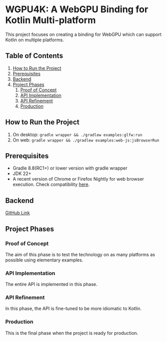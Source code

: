 # WGPU4K: A WebGPU Binding for Kotlin Multi-platform

This project focuses on creating a binding for WebGPU which can support Kotlin on multiple platforms.

## Table of Contents

1. [How to Run the Project](#how-to-run-the-project)
2. [Prerequisites](#prerequisites)
3. [Backend](#backend)
4. [Project Phases](#project-phases)
   1. [Proof of Concept](#proof-of-concept)
   2. [API Implementation](#api-implementation)
   3. [API Refinement](#api-refinement)
   4. [Production](#production)

## How to Run the Project

1. On desktop: `gradle wrapper && ./gradlew examples:glfw:run`
2. On web: `gradle wrapper && ./gradlew examples:web-js:jsBrowserRun`

## Prerequisites

- Gradle 8.8(RC1+) or lower version with gradle wrapper
- JDK 22+
- A recent version of Chrome or Firefox Nightly for web browser execution. Check compatibility [here][chart].

## Backend

[GitHub Link][link]

## Project Phases

### Proof of Concept

The aim of this phase is to test the technology on as many platforms as possible using elementary examples.

### API Implementation

The entire API is implemented in this phase.

### API Refinement

In this phase, the API is fine-tuned to be more idiomatic to Kotlin.

### Production

This is the final phase when the project is ready for production.

<!-- Reference Links -->

[chart]: https://caniuse.com/webgpu

[link]: https://github.com/gfx-rs/wgpu